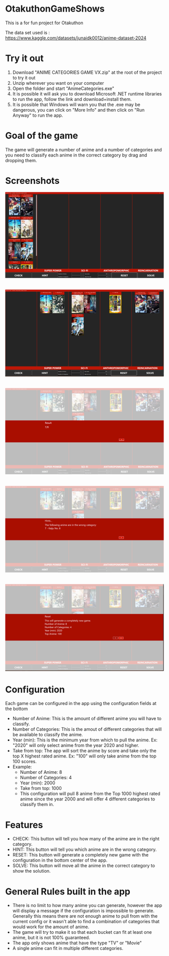 # OtakuthonGameShows

This is a for fun project for Otakuthon

The data set used is : https://www.kaggle.com/datasets/junaidk0012/anime-dataset-2024

# Try it out
1. Download "ANIME CATEGORIES GAME VX.zip" at the root of the project to try it out
1. Unzip wherever you want on your computer
1. Open the folder and start "AnimeCategories.exe"
1. It is possible it will ask you to download Microsoft .NET runtime libraries to run the app, follow the link and download+install them.
1. It is possible that Windows will warn you that the .exe may be dangerous, you can click on "More Info" and then click on "Run Anyway" to run the app.

# Goal of the game
The game will generate a number of anime and a number of categories and you need to classify each anime in the correct category by drag and dropping them.

# Screenshots
![](./screenshots/screenshot1.png)<br/><br/><br/>
![](./screenshots/screenshot2.png)<br/><br/><br/>
![](./screenshots/screenshot3.png)<br/><br/><br/>
![](./screenshots/screenshot4.png)<br/><br/><br/>
![](./screenshots/screenshot5.png)

# Configuration
Each game can be configured in the app using the configuration fields at the bottom
* Number of Anime: This is the amount of different anime you will have to classify.
* Number of Categories: This is the amout of different categories that will be available to classify the anime.
* Year (min): This is the minimum year from which to pull the anime. Ex: "2020" will only select anime from the year 2020 and higher.
* Take from top: The app will sort the anime by score and take only the top X highest rated anime. Ex: "100" will only take anime from the top 100 scores.
* Example:
    * Number of Anime: 8
    * Number of Categories: 4
    * Year (min): 2000
    * Take from top: 1000
    * This configuration will pull 8 anime from the Top 1000 highest rated anime since the year 2000 and will offer 4 different categories to classify them in.

# Features
* CHECK: This button will tell you how many of the anime are in the right category.
* HINT: This button will tell you which anime are in the wrong category.
* RESET: This button will generate a completely new game with the configuration in the bottom center of the app.
* SOLVE: This button will move all the anime in the correct category to show the solution.

# General Rules built in the app
* There is no limit to how many anime you can generate, however the app will display a message if the configuration is impossible to generate. Generally this means there are not enough anime to pull from with the current config or it wasn't able to find a combination of categories that would work for the amount of anime.
* The game will try to make it so that each bucket can fit at least one anime, but it is not 100% guaranteed.
* The app only shows anime that have the type "TV" or "Movie"
* A single anime can fit in multiple different categories.

